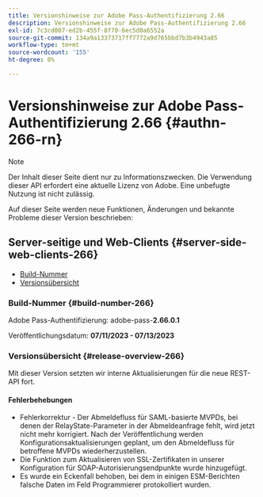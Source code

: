 ```yaml
---
title: Versionshinweise zur Adobe Pass-Authentifizierung 2.66
description: Versionshinweise zur Adobe Pass-Authentifizierung 2.66
exl-id: 7c3cd007-ed2b-455f-8f70-6ec5d0a6552a
source-git-commit: 134a9a13373717ff7772a9d765bbd7b3b4943a85
workflow-type: tm+mt
source-wordcount: '155'
ht-degree: 0%

---
```


# Versionshinweise zur Adobe Pass-Authentifizierung 2.66 {#authn-266-rn}

>[!NOTE]
>
>Der Inhalt dieser Seite dient nur zu Informationszwecken. Die Verwendung dieser API erfordert eine aktuelle Lizenz von Adobe. Eine unbefugte Nutzung ist nicht zulässig.

Auf dieser Seite werden neue Funktionen, Änderungen und bekannte Probleme dieser Version beschrieben:

## Server-seitige und Web-Clients {#server-side-web-clients-266}

* [Build-Nummer](#build-number-266)
* [Versionsübersicht](#release-overview-266)

### Build-Nummer {#build-number-266}

Adobe Pass-Authentifizierung: adobe-pass-**2.66.0.1**

Veröffentlichungsdatum: **07/11/2023 - 07/13/2023**

### Versionsübersicht {#release-overview-266}

Mit dieser Version setzten wir interne Aktualisierungen für die neue REST-API fort.

#### Fehlerbehebungen

* Fehlerkorrektur - Der Abmeldefluss für SAML-basierte MVPDs, bei denen der RelayState-Parameter in der Abmeldeanfrage fehlt, wird jetzt nicht mehr korrigiert. Nach der Veröffentlichung werden Konfigurationsaktualisierungen geplant, um den Abmeldefluss für betroffene MVPDs wiederherzustellen.
* Die Funktion zum Aktualisieren von SSL-Zertifikaten in unserer Konfiguration für SOAP-Autorisierungsendpunkte wurde hinzugefügt.
* Es wurde ein Eckenfall behoben, bei dem in einigen ESM-Berichten falsche Daten im Feld Programmierer protokolliert wurden.
